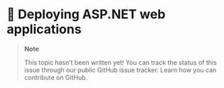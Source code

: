 # 🔧 Deploying ASP.NET web applications

> **Note**
> 
> This topic hasn’t been written yet! You can track the status of this issue through our public GitHub issue tracker. Learn how you can contribute on GitHub.
